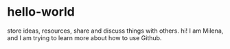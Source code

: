 # hello-world
store ideas, resources, share and discuss things with others.
hi! I am Milena, and I am trying to learn more about how to use Github.
